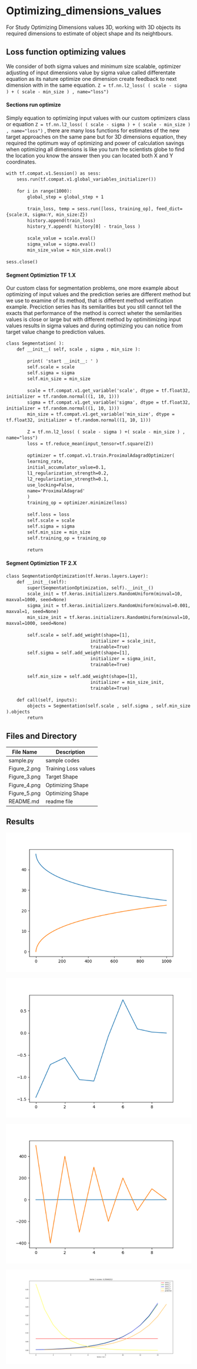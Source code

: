 # Optimizing_dimensions_values

For Study Optimizing Dimensions values 3D, working with 3D objects its required dimensions to estimate of object shape and its neightbours. 

## Loss function optimizing values ##

We consider of both sigma values and minimum size scalable, optimizer adjusting of input dimensions value by sigma value called differentate equation as its nature optimize one dimension create feedback to next dimension with in the same equation. ``` Z = tf.nn.l2_loss( ( scale - sigma ) + ( scale - min_size ) , name="loss") ```

#### Sections run optimize #### 

Simply equation to optimizing input values with our custom optimizers class or equation ``` Z = tf.nn.l2_loss( ( scale - sigma ) + ( scale - min_size ) , name="loss") ``` , there are many loss functions for estimates of the new target approaches on the same pane but for 3D dimensions equation, they required the optimum way of optimizing and power of calculation savings when optimizing all dimensions is like you turn the scientists globe to find the location you know the answer then you can located both X and Y coordinates. 

```
with tf.compat.v1.Session() as sess:
    sess.run(tf.compat.v1.global_variables_initializer())
	
    for i in range(1000):
        global_step = global_step + 1

        train_loss, temp = sess.run([loss, training_op], feed_dict={scale:X, sigma:Y, min_size:Z})
        history.append(train_loss)
        history_Y.append( history[0] - train_loss )
		
        scale_value = scale.eval()
        sigma_value = sigma.eval()
        min_size_value = min_size.eval()

sess.close()
```

#### Segment Optimiztion TF 1.X #### 

Our custom class for segmentation problems, one more example about optimizing of input values and the prediction series are different method but we use to examine of its method, that is different method verification example. Preciction series has its semilarities but you still cannot tell the exacts that performance of the method is correct wheter the semilarities values is close or large but with different method by optimitimizing input values results in sigma values and during optimizing you can notice from target value change to prediction values.  

```
class Segmentation( ):
    def __init__( self, scale , sigma , min_size ):
		
        print( 'start __init__: ' )
        self.scale = scale
        self.sigma = sigma
        self.min_size = min_size
		
        scale = tf.compat.v1.get_variable('scale', dtype = tf.float32, initializer = tf.random.normal((1, 10, 1)))
        sigma = tf.compat.v1.get_variable('sigma', dtype = tf.float32, initializer = tf.random.normal((1, 10, 1)))
        min_size = tf.compat.v1.get_variable('min_size', dtype = tf.float32, initializer = tf.random.normal((1, 10, 1)))
		
        Z = tf.nn.l2_loss( ( scale - sigma ) +( scale - min_size ) , name="loss")
        loss = tf.reduce_mean(input_tensor=tf.square(Z))
		
        optimizer = tf.compat.v1.train.ProximalAdagradOptimizer(
        learning_rate,
        initial_accumulator_value=0.1,
        l1_regularization_strength=0.2,
        l2_regularization_strength=0.1,
        use_locking=False,
        name='ProximalAdagrad'
        )
        training_op = optimizer.minimize(loss)
		
        self.loss = loss
        self.scale = scale
        self.sigma = sigma
        self.min_size = min_size
        self.training_op = training_op
		
        return 
```

#### Segment Optimiztion TF 2.X #### 

```
class SeqmentationOptimization(tf.keras.layers.Layer):
    def __init__(self):
        super(SeqmentationOptimization, self).__init__()
        scale_init = tf.keras.initializers.RandomUniform(minval=10, maxval=1000, seed=None)
        sigma_init = tf.keras.initializers.RandomUniform(minval=0.001, maxval=1, seed=None)
        min_size_init = tf.keras.initializers.RandomUniform(minval=10, maxval=1000, seed=None)

        self.scale = self.add_weight(shape=[1],
                                initializer = scale_init,
                                trainable=True)
        self.sigma = self.add_weight(shape=[1],
                                initializer = sigma_init,
                                trainable=True)
        
        self.min_size = self.add_weight(shape=[1],
                                initializer = min_size_init,
                                trainable=True)

    def call(self, inputs):
        objects = Segmentation(self.scale , self.sigma , self.min_size ).objects
        return 
```

## Files and Directory ##

| File Name | Description |
--- | --- |
| sample.py | sample codes|
| Figure_2.png | Training Loss values |
| Figure_3.png | Target Shape |
| Figure_4.png | Optimizing Shape |
| Figure_5.png | Optimizing Shape |
| README.md | readme file |


## Results ##

![Loss values](https://github.com/jkaewprateep/Optimizing_dimensions_values/blob/main/Figure_2.png "Loss values")

![Shape](https://github.com/jkaewprateep/Optimizing_dimensions_values/blob/main/Figure_3.png "Shape")

![Optimizing Shape](https://github.com/jkaewprateep/Optimizing_dimensions_values/blob/main/Figure_4.png "Optimizing Shape")

![Series Prediction](https://github.com/jkaewprateep/Optimizing_dimensions_values/blob/main/Figure_5.png "Series Prediction")

